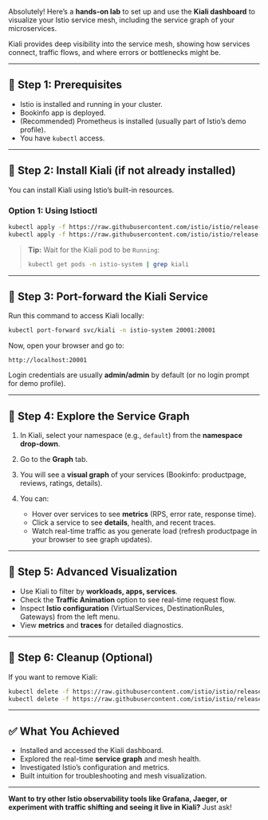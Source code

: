 Absolutely! Here’s a **hands-on lab** to set up and use the **Kiali dashboard** to visualize your Istio service mesh, including the service graph of your microservices.

Kiali provides deep visibility into the service mesh, showing how services connect, traffic flows, and where errors or bottlenecks might be.

---

## 🧪 Step 1: Prerequisites

* Istio is installed and running in your cluster.
* Bookinfo app is deployed.
* (Recommended) Prometheus is installed (usually part of Istio’s demo profile).
* You have `kubectl` access.

---

## 🧪 Step 2: Install Kiali (if not already installed)

You can install Kiali using Istio’s built-in resources.

### **Option 1: Using Istioctl**

```bash
kubectl apply -f https://raw.githubusercontent.com/istio/istio/release-1.20/samples/addons/kiali.yaml
kubectl apply -f https://raw.githubusercontent.com/istio/istio/release-1.20/samples/addons/prometheus.yaml
```

> **Tip:** Wait for the Kiali pod to be `Running`:
>
> ```bash
> kubectl get pods -n istio-system | grep kiali
> ```

---

## 🧪 Step 3: Port-forward the Kiali Service

Run this command to access Kiali locally:

```bash
kubectl port-forward svc/kiali -n istio-system 20001:20001
```

Now, open your browser and go to:

```
http://localhost:20001
```

Login credentials are usually **admin/admin** by default (or no login prompt for demo profile).

---

## 🧪 Step 4: Explore the Service Graph

1. In Kiali, select your namespace (e.g., `default`) from the **namespace drop-down**.
2. Go to the **Graph** tab.
3. You will see a **visual graph** of your services (Bookinfo: productpage, reviews, ratings, details).
4. You can:

   * Hover over services to see **metrics** (RPS, error rate, response time).
   * Click a service to see **details**, health, and recent traces.
   * Watch real-time traffic as you generate load (refresh productpage in your browser to see graph updates).

---

## 🧪 Step 5: Advanced Visualization

* Use Kiali to filter by **workloads, apps, services**.
* Check the **Traffic Animation** option to see real-time request flow.
* Inspect **Istio configuration** (VirtualServices, DestinationRules, Gateways) from the left menu.
* View **metrics** and **traces** for detailed diagnostics.

---

## 🧹 Step 6: Cleanup (Optional)

If you want to remove Kiali:

```bash
kubectl delete -f https://raw.githubusercontent.com/istio/istio/release-1.20/samples/addons/kiali.yaml
kubectl delete -f https://raw.githubusercontent.com/istio/istio/release-1.20/samples/addons/prometheus.yaml
```

---

## ✅ What You Achieved

* Installed and accessed the Kiali dashboard.
* Explored the real-time **service graph** and mesh health.
* Investigated Istio’s configuration and metrics.
* Built intuition for troubleshooting and mesh visualization.

---

**Want to try other Istio observability tools like Grafana, Jaeger, or experiment with traffic shifting and seeing it live in Kiali?** Just ask!
